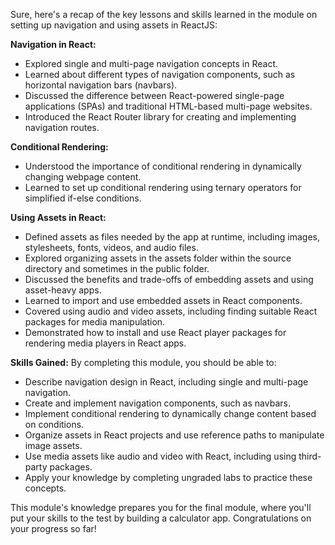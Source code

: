 Sure, here's a recap of the key lessons and skills learned in the module on setting up navigation and using assets in ReactJS:

**Navigation in React:**
- Explored single and multi-page navigation concepts in React.
- Learned about different types of navigation components, such as horizontal navigation bars (navbars).
- Discussed the difference between React-powered single-page applications (SPAs) and traditional HTML-based multi-page websites.
- Introduced the React Router library for creating and implementing navigation routes.

**Conditional Rendering:**
- Understood the importance of conditional rendering in dynamically changing webpage content.
- Learned to set up conditional rendering using ternary operators for simplified if-else conditions.

**Using Assets in React:**
- Defined assets as files needed by the app at runtime, including images, stylesheets, fonts, videos, and audio files.
- Explored organizing assets in the assets folder within the source directory and sometimes in the public folder.
- Discussed the benefits and trade-offs of embedding assets and using asset-heavy apps.
- Learned to import and use embedded assets in React components.
- Covered using audio and video assets, including finding suitable React packages for media manipulation.
- Demonstrated how to install and use React player packages for rendering media players in React apps.

**Skills Gained:**
By completing this module, you should be able to:
- Describe navigation design in React, including single and multi-page navigation.
- Create and implement navigation components, such as navbars.
- Implement conditional rendering to dynamically change content based on conditions.
- Organize assets in React projects and use reference paths to manipulate image assets.
- Use media assets like audio and video with React, including using third-party packages.
- Apply your knowledge by completing ungraded labs to practice these concepts.

This module's knowledge prepares you for the final module, where you'll put your skills to the test by building a calculator app. Congratulations on your progress so far!
